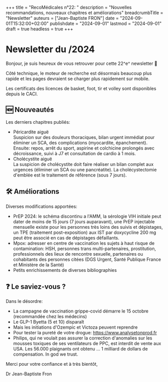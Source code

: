 +++
title = "RecoMédicales n°22: "
description = "Nouvelles recommandations, nouveaux chapitres et améliorations"
breadcrumbTitle = "Newsletter"
auteurs = ["Jean-Baptiste FRON"]
date = "2024-09-01T15:32:00+02:00"
publishdate = "2024-09-01"
lastmod = "2024-09-01"
draft = true
headless = true
+++

# Newsletter du /2024

Bonjour, je suis heureux de vous retrouver pour cette 22^e^ newsletter 📰

Côté technique, le moteur de recherche est désormais beaucoup plus rapide et les pages devraient se charger plus rapidement sur mobile.

Les certificats des licences de basket, foot, tir et volley sont disponibles depuis le CACI.

## 🆕 Nouveautés

Les derniers chapitres publiés:

- Péricardite aiguë  
  Suspicion sur des douleurs thoraciques, bilan urgent immédiat pour éliminer un SCA, des complications (myocardite, épanchement). Ensuite: repos, arrêt du sport, aspirine et colchicine prolongés avec décroissance, suivi à J7 et consultation de cardio à 1 mois.
- Cholécystite aiguë  
  La suspicion de cholécystite doit faire réaliser un bilan complet aux urgences (éliminer un SCA ou une pancréatite). La cholécystectomie d'emblée est le traitement de référence (sous 7 jours).

## 🛠️ Améliorations

Diverses modifications apportées:

- PrEP 2024: le schéma discontinu a l'AMM, la sérologie VIH initiale peut dater de moins de 15 jours (7 jours auparavant), une PrEP injectable mensuelle existe pour les personnes très loins des suivis et dépistages, un TPE (traitement post-exposition) aux IST par doxycycline 200 mg peut être associé en cas de dépistages défaillants.
- Mpox: adresser en centre de vaccination les sujets à haut risque de contamination: HSH, personnes trans multi-partenaires, prostitution, professionnels des lieux de rencontre sexuelle, partenaires ou cohabitants des personnes citées (DGS Urgent, Santé Publique France et Ministère de la Santé)
- Petits enrichissements de diverses bibliographies

## ❓ Le saviez-vous ?

Dans le désordre:

- La campagne de vaccination grippe-covid démarre le 15 octobre (recommandée chez les médecins)
- Le GLP-1 Byetta (5 et 10) disparaît
- Mais les initiations d'Ozempic et Victoza peuvent reprendre
- Pour tester la pureté de votre drogue: <https://www.analysetonprod.fr>
- Philips, qui ne voulait pas assurer la correction d'anomalies sur les mousses toxiques de ses ventilateurs de PPC, est interdit de vente aux USA. Les 56.000 plaignants ont obtenu ... 1 milliard de dollars de compensation. In god we trust.

Merci pour votre confiance et à très bientôt,

Dr Jean-Baptiste Fron
